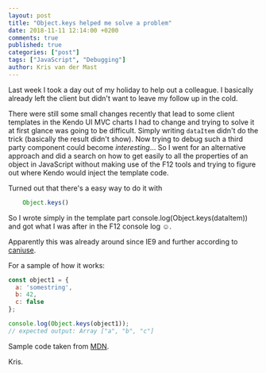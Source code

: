 ```yaml
---
layout: post
title: "Object.keys helped me solve a problem"
date: 2018-11-11 12:14:00 +0200
comments: true
published: true
categories: ["post"]
tags: ["JavaScript", "Debugging"]
author: Kris van der Mast
---
```

Last week I took a day out of my holiday to help out a colleague. I basically already left the client but didn't want to leave my follow up in the cold.  

There were still some small changes recently that lead to some client templates in the Kendo UI MVC charts I had to change and trying to solve it at first glance was going to be difficult. Simply writing `dataItem` didn't do the trick (basically the result didn't show). Now trying to debug such a third party component could become _interesting_... So I went for an alternative approach and did a search on how to get easily to all the properties of an object in JavaScript without making use of the F12 tools and trying to figure out where Kendo would inject the template code.  

Turned out that there's a easy way to do it with

```javascript
    Object.keys()
```

So I wrote simply in the template part console.log(Object.keys(dataItem)) and got what I was after in the F12 console log :relaxed:.

Apparently this was already around since IE9 and further according to [caniuse](http://kangax.github.io/compat-table/es5/#test-Object.keys).  

For a sample of how it works:

```javascript
const object1 = {
  a: 'somestring',
  b: 42,
  c: false
};

console.log(Object.keys(object1));
// expected output: Array ["a", "b", "c"]
```
Sample code taken from [MDN](https://developer.mozilla.org/en-US/docs/Web/JavaScript/Reference/Global_Objects/Object/keys).

Kris.
